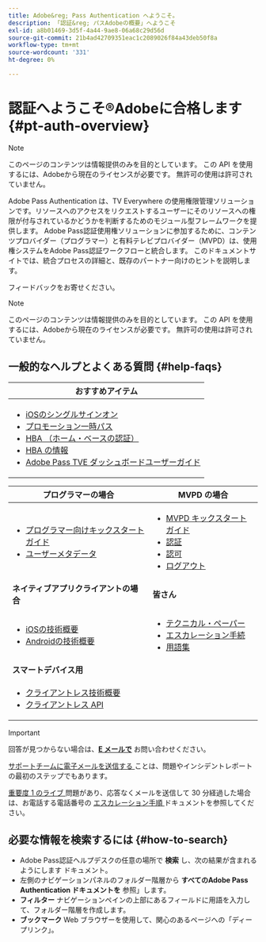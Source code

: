 ```yaml
---
title: Adobe&reg; Pass Authentication へようこそ。
description: 「認証&reg; パスAdobeの概要」へようこそ
exl-id: a8b01469-3d5f-4a44-9ae8-06a68c29d56d
source-git-commit: 21b4ad42709351eac1c2089026f84a43deb50f8a
workflow-type: tm+mt
source-wordcount: '331'
ht-degree: 0%

---
```


# 認証へようこそ®Adobeに合格します {#pt-auth-overview}

>[!NOTE]
>
>このページのコンテンツは情報提供のみを目的としています。 この API を使用するには、Adobeから現在のライセンスが必要です。 無許可の使用は許可されていません。

Adobe Pass Authentication は、TV Everywhere の使用権限管理ソリューションです。リソースへのアクセスをリクエストするユーザーにそのリソースへの権限が付与されているかどうかを判断するためのモジュール型フレームワークを提供します。 Adobe Pass認証使用権ソリューションに参加するために、コンテンツプロバイダー（プログラマー）と有料テレビプロバイダー（MVPD）は、使用権システムをAdobe Pass認証ワークフローと統合します。 このドキュメントサイトでは、統合プロセスの詳細と、既存のパートナー向けのヒントを説明します。

フィードバックをお寄せください。

>[!NOTE]
>
>このページのコンテンツは情報提供のみを目的としています。 この API を使用するには、Adobeから現在のライセンスが必要です。 無許可の使用は許可されていません。

## 一般的なヘルプとよくある質問 {#help-faqs}

| **おすすめアイテム** |
|---------------------------------------------------------------------------------------------------------------------------------------------------------------------------------------------------------------------------------------------------------------------------------------------------------------------------------------------------------------------------------------------------------------------------------------------------------------------------------------------------------------------|
| <ul><li>[iOSのシングルサインオン ](/help/authentication/single-sign-on/partner-single-sign-on/apple-single-sign-on/apple-sso-overview.md)</li><li>[ プロモーション一時パス ](/help/authentication/promotional-temp-pass.md)</li><li>[HBA （ホーム・ベースの認証） ](/help/authentication/home-based-authn-tve.md)</li><li>[HBA の情報 ](https://dzf8vqv24eqhg.cloudfront.net/userfiles/258/326/ckfinder/files/AdobeNewsletterHBA.pdf)</li><li>[Adobe Pass TVE ダッシュボードユーザーガイド ](/help/authentication/tve-dashboard/new-tve-dashboard/tve-dashboard-overview.md)</li></ul> |

| **プログラマーの場合** | **MVPD の場合** |
|------------------------------------------------------------------------------|-------------------------------------------------------------------------------------------------|
| <ul><li>[ プログラマー向けキックスタートガイド ](/help/authentication/programmer-kickstart-guide.md)</li><li>[ ユーザーメタデータ ](/help/authentication/user-metadata.md)</li></ul> | <ul><li>[MVPD キックスタートガイド ](/help/authentication/mvpd-kickstart-guide.md)</li><li>[ 認証 ](/help/authentication/authn-usecase.md)</li><li>[ 認可 ](/help/authentication/authz-usecase.md)</li><li>[ ログアウト ](/help/authentication/usecase-mvpd-logout.md)</li></ul> |
| **ネイティブアプリクライアントの場合** | **皆さん** |
| <ul><li>[iOSの技術概要 ](/help/authentication/iostvos-sdk-overview.md)</li><li>[Androidの技術概要 ](/help/authentication/android-sdk-overview.md)</li></ul> | <ul><li>[ テクニカル・ペーパー ](/help/authentication/technical-paper.md)</li><li>[ エスカレーション手続 ](/help/authentication/escalation-procedures.md)</li><li>[ 用語集 ](/help/authentication/glossary.md)</li></ul> |
| **スマートデバイス用** | |
| <ul><li>[ クライアントレス技術概要 ](/help/authentication/rest-api-overview.md)</li><li>[ クライアントレス API](/help/authentication/rest-api-reference.md)</li></ul> | |

>[!IMPORTANT]
>
>回答が見つからない場合は、[**E メールで**](mailto:tve-support@adobe.com) お問い合わせください。
>
>[ サポートチームに電子メールを送信する ](mailto:tve-support@adobe.com) ことは、問題やインシデントレポートの最初のステップでもあります。
>
>[ 重要度 1 のライブ ](/help/authentication/escalation-procedures.md) 問題があり、応答なくメールを送信して 30 分経過した場合は、お電話する電話番号の [ エスカレーション手順 ](/help/authentication/escalation-procedures.md) ドキュメントを参照してください。
>


## 必要な情報を検索するには {#how-to-search}

* Adobe Pass認証ヘルプデスクの任意の場所で **検索** し、次の結果が含まれるようにします
ドキュメント。
* 左側のナビゲーションパネルのフォルダー階層から **すべてのAdobe Pass Authentication ドキュメントを** 参照」します。
* **フィルター** ナビゲーションペインの上部にあるフィールドに用語を入力して、フォルダー階層を作成します。
* **ブックマーク** Web ブラウザーを使用して、関心のあるページへの「ディープリンク」。
